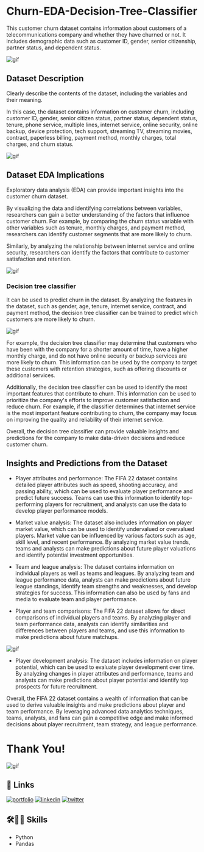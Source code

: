 
# Churn-EDA-Decision-Tree-Classifier

This customer churn dataset contains information about customers of a telecommunications company and whether they have churned or not. It includes demographic data such as customer ID, gender, senior citizenship, partner status, and dependent status.  






![gif](https://openviewpartners.com/wp-content/uploads/2020/08/churn-header.png)


## Dataset Description

Clearly describe the contents of the dataset, including the variables and their meaning. 

In this case, the dataset contains information on customer churn, including customer ID, gender, senior citizen status, partner status, dependent status, tenure, phone service, multiple lines, internet service, online security, online backup, device protection, tech support, streaming TV, streaming movies, contract, paperless billing, payment method, monthly charges, total charges, and churn status.

![gif](https://cdn.searchenginejournal.com/wp-content/uploads/2021/05/top-10-data-analysis-mistakes-digital-marketers-make-60a3b7da1bd73-1520x800.png)

## Dataset EDA Implications

Exploratory data analysis (EDA) can provide important insights into the customer churn dataset. 

By visualizing the data and identifying correlations between variables, researchers can gain a better understanding of the factors that influence customer churn. For example, by comparing the churn status variable with other variables such as tenure, monthly charges, and payment method, researchers can identify customer segments that are more likely to churn. 


Similarly, by analyzing the relationship between internet service and online security, researchers can identify the factors that contribute to customer satisfaction and retention.

![gif](https://blogger.googleusercontent.com/img/b/R29vZ2xl/AVvXsEjyqVqHYAssYDfxJFCDK6zNqiwlwRCuNE1UgWyxIAuWw3OW_HyvKQg7IZHrEEmQwsMF0JqsAaFGecDX2T-cTVsmhtHcbVhmvLEvTHWuOpMbRv4PJEgPHD-zVui5KfLUv_0gG4x2JN4WALfxNxW7mCad1q8w69_5H0YGbvzZRyBxq-ExthoA2FlRun4/s400/Market%20research.gif)


### Decision tree classifier 
It can be used to predict churn in the dataset. By analyzing the features in the dataset, such as gender, age, tenure, internet service, contract, and payment method, the decision tree classifier can be trained to predict which customers are more likely to churn.

![gif](https://cdn-images-1.medium.com/fit/t/1600/480/1*7cyzrfuh9hKqz2lZxi_8ug.gif)

For example, the decision tree classifier may determine that customers who have been with the company for a shorter amount of time, have a higher monthly charge, and do not have online security or backup services are more likely to churn. This information can be used by the company to target these customers with retention strategies, such as offering discounts or additional services.

Additionally, the decision tree classifier can be used to identify the most important features that contribute to churn. This information can be used to prioritize the company's efforts to improve customer satisfaction and reduce churn. For example, if the classifier determines that internet service is the most important feature contributing to churn, the company may focus on improving the quality and reliability of their internet service.

Overall, the decision tree classifier can provide valuable insights and predictions for the company to make data-driven decisions and reduce customer churn.


## Insights and Predictions from the Dataset
- Player attributes and performance: The FIFA 22 dataset contains detailed player attributes such as speed, shooting accuracy, and passing ability, which can be used to evaluate player performance and predict future success. Teams can use this information to identify top-performing players for recruitment, and analysts can use the data to develop player performance models.

- Market value analysis: The dataset also includes information on player market value, which can be used to identify undervalued or overvalued players. Market value can be influenced by various factors such as age, skill level, and recent performance. By analyzing market value trends, teams and analysts can make predictions about future player valuations and identify potential investment opportunities.

- Team and league analysis: The dataset contains information on individual players as well as teams and leagues. By analyzing team and league performance data, analysts can make predictions about future league standings, identify team strengths and weaknesses, and develop strategies for success. This information can also be used by fans and media to evaluate team and player performance.

- Player and team comparisons: The FIFA 22 dataset allows for direct comparisons of individual players and teams. By analyzing player and team performance data, analysts can identify similarities and differences between players and teams, and use this information to make predictions about future matchups.






![gif](https://media2.giphy.com/media/h7oDNn58aVDx0OFBUe/200w.gif)



- Player development analysis: The dataset includes information on player potential, which can be used to evaluate player development over time. By analyzing changes in player attributes and performance, teams and analysts can make predictions about player potential and identify top prospects for future recruitment.

Overall, the FIFA 22 dataset contains a wealth of information that can be used to derive valuable insights and make predictions about player and team performance. By leveraging advanced data analytics techniques, teams, analysts, and fans can gain a competitive edge and make informed decisions about player recruitment, team strategy, and league performance.
# Thank You!

![gif](https://camo.githubusercontent.com/ba9f3bd30647e352a3f5e1e45eb45c6ec7bad6155cd16aaedf4a426738da0ca5/68747470733a2f2f696e646f616e616c79746963612e636f6d2f7374617469632f696d616765732f62616e6e6572722e676966)








## 🔗 Links
[![portfolio](https://img.shields.io/badge/my_portfolio-000?style=for-the-badge&logo=ko-fi&logoColor=white)](https://github.com/ak-rana?tab=repositories)
[![linkedin](https://img.shields.io/badge/linkedin-0A66C2?style=for-the-badge&logo=linkedin&logoColor=white)](https://www.linkedin.com/in/akanksharana-/)
[![twitter](https://img.shields.io/badge/twitter-1DA1F2?style=for-the-badge&logo=twitter&logoColor=white)](https://twitter.com/i_akankshaRana)


## 🛠👩‍💻 Skills 

- Python
- Pandas

